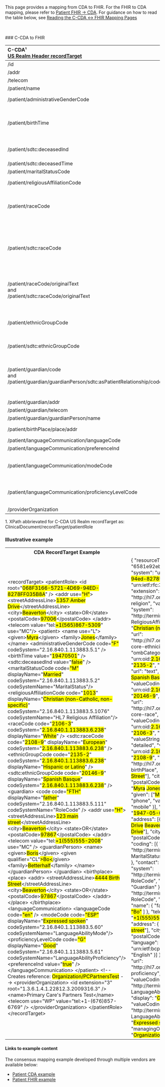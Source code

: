 <link rel="stylesheet" href="colors.css">

This page provides a mapping from CDA to FHIR. For the FHIR to CDA mapping, please refer to [Patient FHIR → CDA](./FC-patient.html). For guidance on how to read the table below, see [Reading the C-CDA ↔ FHIR Mapping Pages](./mappingGuidance.html)

<br />
<br />
### C-CDA to FHIR

|C-CDA¹<br/>[US Realm Header recordTarget](https://hl7.org/cda/us/ccda/3.0.0/StructureDefinition-USRealmHeader.html)|FHIR<br/>[Patient](http://hl7.org/fhir/us/core/STU4/StructureDefinition-us-core-patient.html#profile)|Transform Steps|
|:----|:----|:----|
|/id|.identifier|[CDA id ↔ FHIR identifier](mappingGuidance.html#cda-id--fhir-identifier)|
|/addr|.address|[CDA addr ↔ FHIR address ](mappingGuidance.html#cda-addr--fhir-address)|
|/telecom|.telecom|[CDA telecom ↔ FHIR telecom](mappingGuidance.html#cda-telecom--fhir-telecom)|
|/patient/name|.name|[CDA name ↔ FHIR name ](mappingGuidance.html#cda-name--fhir-name)|
|/patient/administrativeGenderCode|.gender|[CDA coding ↔ FHIR CodeableConcept](mappingGuidance.html#cda-coding--fhir-codeableconcept)<br/>[CDA administrativeGender → FHIR gender](ConceptMap-CF-AdministrativeGender.html)|
|/patient/birthTime|.birthDate|[CDA ↔ FHIR Time/Dates](mappingGuidance.html#cda--fhir-timedates) <br/>**Note:** the FHIR birthDate element is less precise than the CDA birthtime element. Precision can be preserved by also using the extension [`patient-birthTime`](https://hl7.org/fhir/R4/extension-patient-birthtime.html).|
|/patient/sdtc:deceasedInd|.deceasedBoolean|**Note:** Only one of `deceasedBoolean` or `deceasedDateTime` may exist. If both are present in CDA, use deceasedDateTime.
|/patient/sdtc:deceasedTime|.deceasedDateTime|[CDA ↔ FHIR Time/Dates](mappingGuidance.html#cda--fhir-timedates)
|/patient/maritalStatusCode|.maritalStatus|[CDA coding ↔ FHIR CodeableConcept](mappingGuidance.html#cda-coding--fhir-codeableconcept)|
|/patient/religiousAffiliationCode|.extension:[patient-religion](https://hl7.org/fhir/extensions/StructureDefinition-patient-religion.html).valueCodeableConcept|[CDA coding ↔ FHIR CodeableConcept](mappingGuidance.html#cda-coding--fhir-codeableconcept)
|/patient/raceCode|.extension:[us-core-race](https://hl7.org/fhir/us/core/STU4/StructureDefinition-us-core-race.html): ombCategory|[CDA coding ↔ FHIR CodeableConcept](mappingGuidance.html#cda-coding--fhir-codeableconcept)<br/>This should be a category and map to the ombCategory sub-extension. But if it is a detailed race, then it should go in the detailed sub-extension.|
|/patient/sdtc:raceCode|.extension:[us-core-race](https://hl7.org/fhir/us/core/STU4/StructureDefinition-us-core-race.html)|[CDA coding ↔ FHIR CodeableConcept](mappingGuidance.html#cda-coding--fhir-codeableconcept)<br/>If code is in [OMB category](http://hl7.org/fhir/us/core/ValueSet/omb-race-category), use us-core-race: ombCategory; else use us-core-race: detailed.<br/>If the detailed race is under a different OMB category that the non-sdtc:raceCode element, then an additional OMB category sub-extension should be included as well.|
|/patient/raceCode/originalText<br/>and<br/>/patient/sdtc:raceCode/originalText|.extension:[us-core-race](https://hl7.org/fhir/us/core/STU4/StructureDefinition-us-core-race.html): text|The race extension's text sub-extension is required but may only exist once. Recommendation is to comma-delimit all originalText / displayNames available, taking care to not duplicate values.
|/patient/ethnicGroupCode|.extension:[us-core-ethnicity](https://hl7.org/fhir/us/core/STU4/StructureDefinition-us-core-ethnicity.html)|[CDA coding ↔ FHIR CodeableConcept](mappingGuidance.html#cda-coding--fhir-codeableconcept)<br/>This should be a category and map to the ombCategory sub-extension. But if it is a detailed race, then it should go in the detailed sub-extension.|
|/patient/sdtc:ethnicGroupCode|.extension:[us-core-ethnicity](https://hl7.org/fhir/us/core/STU4/StructureDefinition-us-core-ethnicity.html) : detailed|[CDA coding ↔ FHIR CodeableConcept](mappingGuidance.html#cda-coding--fhir-codeableconcept)<br/>Used for detailed ethnicity|
|/patient/guardian/code<br/>and<br/>/patient/guardian/guardianPerson/sdtc:asPatientRelationship/code|.contact.relationship|First, add a fixed relationship code of  `GUARD` from [v3 RoleCode](http://terminology.hl7.org/CodeSystem/v3-RoleCode) (`http://terminology.hl7.org/CodeSystem/v3-RoleCode`) to preserve the CDA guardian relationship. Then map the two fields to additional relationship entries using [CDA coding ↔ FHIR CodeableConcept](mappingGuidance.html#cda-coding--fhir-codeableconcept)
|/patient/guardian/addr|.contact.address|[CDA addr ↔ FHIR address ](mappingGuidance.html#cda-addr--fhir-address)|
|/patient/guardian/telecom|.contact.telecom|[CDA telecom ↔ FHIR telecom](mappingGuidance.html#cda-telecom--fhir-telecom)|
|/patient/guardian/guardianPerson/name|.contact.name|[CDA name ↔ FHIR name ](mappingGuidance.html#cda-name--fhir-name)|
|/patient/birthPlace/place/addr|.extension:[patient-birthPlace](http://hl7.org/fhir/StructureDefinition/patient-birthPlace).valueAddress|[CDA addr ↔ FHIR address ](mappingGuidance.html#cda-addr--fhir-address)|
|/patient/languageCommunication/languageCode|.communication.language||
|/patient/languageCommunication/preferenceInd|.communication.preferred||
|/patient/languageCommunication/modeCode|.communication.extension:[patient-proficiency](http://hl7.org/fhir/StructureDefinition/patient-proficiency):type|[CDA coding ↔ FHIR CodeableConcept](mappingGuidance.html#cda-coding--fhir-codeableconcept)<br/>If both modeCode and proficiencyLevelCode are set for a language, only one `patient-proficiency` extension is needed.
|/patient/languageCommunication/proficiencyLevelCode|.communication.extension:[patient-proficiency](http://hl7.org/fhir/StructureDefinition/patient-proficiency):level|[CDA coding ↔ FHIR CodeableConcept](mappingGuidance.html#cda-coding--fhir-codeableconcept)<br/>If both modeCode and proficiencyLevelCode are set for a language, only one `patient-proficiency` extension is needed.
|/providerOrganization|.managingOrganization|

1\. XPath abbrievated for C-CDA US Realm recordTarget as: <br/> ClinicalDocument/recordTarget/patientRole

### Illustrative example

<table><tr><th>CDA RecordTarget Example</th><th>FHIR Patient Resource</th></tr>
<tr><td>
<div id="cda" class="border codeArea">&lt;<span class="field">recordTarget</span>&gt;
  &lt;<span class="field">patientRole</span>&gt;
    &lt;<span class="field">id</span> <span class="attrib">root=</span><span class="value">"<mark class="color10">068F3166-5721-4D69-94ED-8278FF035B8A</mark>"</span> /&gt;
    &lt;<span class="field">addr</span> <span class="attrib">use=</span><mark class="color11"><span class="value">"H"</span></mark>&gt;
      &lt;<span class="field">streetAddressLine</span>&gt;<mark class="color12">1357 Amber Drive</mark>&lt;/<span class="field">streetAddressLine</span>&gt;
      &lt;<span class="field">city</span>&gt;<mark class="color13">Beaverton</mark>&lt;/<span class="field">city</span>&gt;
      &lt;<span class="field">state</span>&gt;OR&lt;/<span class="field">state</span>&gt;
      &lt;<span class="field">postalCode</span>&gt;<mark class="color14">97006</mark>&lt;/<span class="field">postalCode</span>&gt;
    &lt;/<span class="field">addr</span>&gt;
    &lt;<span class="field">telecom</span> <span class="attrib">value=</span><span class="value">"tel:<mark class="color15">+1(565)867-5309</mark>"</span> <span class="attrib">use=</span><span class="value">"MC"</span>/&gt;
    &lt;<span class="field">patient</span>&gt;
      &lt;<span class="field">name</span> <span class="attrib">use=</span><span class="value">"L"</span>&gt;
        &lt;<span class="field">given</span>&gt;<mark class="color16">Myra</mark>&lt;/<span class="field">given</span>&gt;
        &lt;<span class="field">family</span>&gt;<mark class="color17">Jones</mark>&lt;/<span class="field">family</span>&gt;
      &lt;/<span class="field">name</span>&gt;
      &lt;<span class="field">administrativeGenderCode</span> 
        <span class="attrib">code=</span><mark class="color18"><span class="value">"F"</span></mark> 
        <span class="attrib">codeSystem=</span><span class="value">"2.16.840.1.113883.5.1"</span> /&gt;
      &lt;<span class="field">birthTime</span> <span class="attrib">value=</span><span class="value">"<mark class="color19">19470501</mark>"</span> /&gt;
      &lt;<span class="field">sdtc:deceasedInd</span> <span class="attrib">value=</span><span class="value">"<mark class="color20">false</mark>"</span> /&gt;
      &lt;<span class="field">maritalStatusCode</span> 
        <span class="attrib">code=</span><mark class="color21"><span class="value">"M"</span></mark> 
        <span class="attrib">displayName=</span><span class="value">"<mark class="color22">Married</mark>"</span> 
        <span class="attrib">codeSystem=</span><span class="value">"2.16.840.1.113883.5.2"</span> 
        <span class="attrib">codeSystemName=</span><span class="value">"MaritalStatus"</span>/&gt;
      &lt;<span class="field">religiousAffiliationCode</span> 
        <span class="attrib">code=</span><span class="value">"<mark class="color23">1013</mark>"</span> 
        <span class="attrib">displayName=</span><span class="value">"<mark class="color24">Christian (non-Catholic, non-specific)</mark>"</span> 
        <span class="attrib">codeSystem=</span><span class="value">"2.16.840.1.113883.5.1076"</span> 
        <span class="attrib">codeSystemName=</span><span class="value">"HL7 Religious Affiliation"</span>/&gt;
      &lt;<span class="field">raceCode</span> 
        <span class="attrib">code=</span><span class="value">"<mark class="color25">2106-3</mark>"</span> 
        <span class="attrib">codeSystem=</span><span class="value">"<mark class="color26">2.16.840.1.113883.6.238</mark>"</span> 
        <span class="attrib">displayName=</span><span class="value">"<mark class="color27">White</mark>"</span> /&gt;
      &lt;<span class="field">sdtc:raceCode</span> 
        <span class="attrib">code=</span><span class="value">"<mark class="color28">2108-9</mark>"</span> 
        <span class="attrib">displayName=</span><span class="value">"<mark class="color29">European</mark>"</span> 
        <span class="attrib">codeSystem=</span><span class="value">"<mark class="color26">2.16.840.1.113883.6.238</mark>"</span> /&gt;
      &lt;<span class="field">ethnicGroupCode</span> 
        <span class="attrib">code=</span><span class="value">"<mark class="color30">2135-2</mark>"</span> 
        <span class="attrib">codeSystem=</span><span class="value">"<mark class="color26">2.16.840.1.113883.6.238</mark>"</span> 
        <span class="attrib">displayName=</span><span class="value">"<mark class="color31">Hispanic or Latino</mark>"</span> /&gt;
      &lt;<span class="field">sdtc:ethnicGroupCode</span> 
        <span class="attrib">code=</span><span class="value">"<mark class="color32"><mark class="color32">20146-9</mark></mark>"</span> 
        <span class="attrib">displayName=</span><span class="value">"<mark class="color33">Spanish Basque</mark>"</span> 
        <span class="attrib">codeSystem=</span><span class="value">"<mark class="color26">2.16.840.1.113883.6.238</mark>"</span> /&gt;
      &lt;<span class="field">guardian</span>&gt;
        &lt;<span class="field">code</span> 
          <span class="attrib">code=</span><mark class="color34"><span class="value">"FTH"</span></mark> 
          <span class="attrib">displayName=</span><span class="value">"<mark class="color35">father</mark>"</span> 
          <span class="attrib">codeSystem=</span><span class="value">"2.16.840.1.113883.5.111"</span> 
          <span class="attrib">codeSystemName=</span><span class="value">"RoleCode"</span> /&gt;
        &lt;<span class="field">addr</span> <span class="attrib">use=</span><mark class="color11"><span class="value">"H"</span></mark>&gt;
          &lt;<span class="field">streetAddressLine</span>&gt;<mark class="color36">123 main street</mark>&lt;/<span class="field">streetAddressLine</span>&gt;
          &lt;<span class="field">city</span>&gt;<mark class="color13">Beaverton</mark>&lt;/<span class="field">city</span>&gt;
          &lt;<span class="field">state</span>&gt;OR&lt;/<span class="field">state</span>&gt;
          &lt;<span class="field">postalCode</span>&gt;<mark class="color37">97867</mark>&lt;/<span class="field">postalCode</span>&gt;
        &lt;/<span class="field">addr</span>&gt;
        &lt;<span class="field">telecom</span> <span class="attrib">value=</span><span class="value">"tel:<mark class="color38">+1(555)555-2008</mark>"</span> <span class="attrib">use=</span><span class="value">"MC"</span> /&gt;
        &lt;<span class="field">guardianPerson</span>&gt;
          &lt;<span class="field">name</span>&gt;
            &lt;<span class="field">given</span>&gt;<mark class="color39">Boris</mark>&lt;/<span class="field">given</span>&gt;
            &lt;<span class="field">given</span> <span class="attrib">qualifier=</span><span class="value">"CL"</span><mark class="color40">&gt;Bo&lt;</mark>/given&gt;
            &lt;<span class="field">family</span>&gt;<mark class="color41">Betterhalf</mark>&lt;/<span class="field">family</span>&gt;
          &lt;/<span class="field">name</span>&gt;
        &lt;/<span class="field">guardianPerson</span>&gt;
      &lt;/<span class="field">guardian</span>&gt;
      &lt;<span class="field">birthplace</span>&gt;
        &lt;<span class="field">place</span>&gt;
          &lt;<span class="field">addr</span>&gt;
            &lt;<span class="field">streetAddressLine</span>&gt;<mark class="color42">4444 Birth Street</mark>&lt;/<span class="field">streetAddressLine</span>&gt;
            &lt;<span class="field">city</span>&gt;<mark class="color13">Beaverton</mark>&lt;/<span class="field">city</span>&gt;
            &lt;<span class="field">state</span>&gt;OR&lt;/<span class="field">state</span>&gt;
            &lt;<span class="field">postalCode</span>&gt;<mark class="color37">97867</mark>&lt;/<span class="field">postalCode</span>&gt;
          &lt;/<span class="field">addr</span>&gt;
        &lt;/<span class="field">place</span>&gt;
      &lt;/<span class="field">birthplace</span>&gt;
      &lt;<span class="field">languageCommunication</span>&gt;
        &lt;<span class="field">languageCode</span> <span class="attrib">code=</span><mark class="color10"><span class="value">"en"</span></mark> /&gt;
        &lt;<span class="field">modeCode</span> 
          <span class="attrib">code=</span><mark class="color11"><span class="value">"ESP"</span></mark> 
          <span class="attrib">displayName=</span><span class="value">"<mark class="color12">Expressed spoken</mark>"</span> 
          <span class="attrib">codeSystem=</span><span class="value">"2.16.840.1.113883.5.60"</span> 
          <span class="attrib">codeSystemName=</span><span class="value">"LanguageAbilityMode"</span>/&gt;
        &lt;<span class="field">proficiencyLevelCode</span> 
          <span class="attrib">code=</span><mark class="color13"><span class="value">"G"</span></mark> 
          <span class="attrib">displayName=</span><span class="value">"<mark class="color14">Good</mark>"</span> 
          <span class="attrib">codeSystem=</span><span class="value">"2.16.840.1.113883.5.61"</span> 
          <span class="attrib">codeSystemName=</span><span class="value">"LanguageAbilityProficiency"</span>/&gt;
        &lt;<span class="field">preferenceInd</span> <span class="attrib">value=</span><span class="value">"<mark class="color15">true</mark>"</span> /&gt;
      &lt;/<span class="field">languageCommunication</span>&gt;
    &lt;/<span class="field">patient</span>&gt;
    <span class="comment">&lt;!-- Creates reference: <mark class="color16">Organization/PCPartnersTest</mark> --&gt;</span>
    &lt;<span class="field">providerOrganization</span>&gt;
      &lt;<span class="field">id</span> <span class="attrib">extension=</span><span class="value">"3"</span> <span class="attrib">root=</span><span class="value">"1.3.6.1.4.1.22812.3.2009316.3"</span> /&gt;
      &lt;<span class="field">name</span>&gt;Primary Care's Partners Test&lt;/<span class="field">name</span>&gt;
      &lt;<span class="field">telecom</span> <span class="attrib">use=</span><span class="value">"WP"</span> <span class="attrib">value=</span><span class="value">"tel:+1-(676)857-6769"</span> /&gt;
    &lt;/<span class="field">providerOrganization</span>&gt;
  &lt;/<span class="field">patientRole</span>&gt;
&lt;/<span class="field">recordTarget</span>&gt;</div>
</td><td>
<div id="fhir" class="border codeArea">{
  "<span class="field">resourceType</span>": "<span class="value">Patient</span>",
  "<span class="field">id</span>": "<span class="value">6581e92eb6ff5dadc088eae5</span>",
  "<span class="field">identifier</span>": [{
    "<span class="field">system</span>": "<span class="value">urn:uuid:<mark class="color10">068f3166-5721-4d69-94ed-8278ff035b8a</mark></span>",
    "<span class="field">value</span>": "<span class="value">urn:ietf:rfc:3986</span>"
  }],
  "<span class="field">language</span>": "<span class="value">en-US</span>",
  "<span class="field">extension</span>": [{
    "<span class="field">url</span>": "<span class="value">http://hl7.org/fhir/StructureDefinition/patient-religion</span>",
    "<span class="field">valueCodeableConcept</span>": {
      "<span class="field">coding</span>": [{
        "<span class="field">system</span>": "<span class="value">http://terminology.hl7.org/CodeSystem/v3-ReligiousAffiliation</span>",
        "<span class="field">code</span>": "<span class="value"><mark class="color23">1013</mark></span>",
        "<span class="field">display</span>": "<span class="value"><mark class="color24">Christian (non-Catholic, non-specific)</mark></span>"
      }]
    }
  }, {
    "<span class="field">url</span>": "<span class="value">http://hl7.org/fhir/us/core/StructureDefinition/us-core-ethnicity</span>",
    "<span class="field">extension</span>": [{
      "<span class="field">url</span>": "<span class="value">ombCategory</span>",
      "<span class="field">valueCoding</span>": {
        "<span class="field">system</span>": "<span class="value">urn:oid:<mark class="color26">2.16.840.1.113883.6.238</mark></span>",
        "<span class="field">code</span>": "<span class="value"><mark class="color30">2135-2</mark></span>",
        "<span class="field">display</span>": "<span class="value"><mark class="color31">Hispanic or Latino</mark></span>"
      }
    }, {
      "<span class="field">url</span>": "<span class="value">text</span>",
      "<span class="field">valueString</span>": "<span class="value"><mark class="color31">Hispanic or Latino</mark>, <mark class="color33">Spanish Basque</mark></span>"
    }, {
      "<span class="field">url</span>": "<span class="value">detailed</span>",
      "<span class="field">valueCoding</span>": {
        "<span class="field">system</span>": "<span class="value">urn:oid:<mark class="color26">2.16.840.1.113883.6.238</mark></span>",
        "<span class="field">code</span>": "<span class="value"><mark class="color32"><mark class="color32">20146-9</mark></mark></span>",
        "<span class="field">display</span>": "<span class="value"><mark class="color33">Spanish Basque</mark></span>"
      }
    }]
  }, {
    "<span class="field">url</span>": "<span class="value">http://hl7.org/fhir/us/core/StructureDefinition/us-core-race</span>",
    "<span class="field">extension</span>": [{
      "<span class="field">url</span>": "<span class="value">ombCategory</span>",
      "<span class="field">valueCoding</span>": {
        "<span class="field">system</span>": "<span class="value">urn:oid:<mark class="color26">2.16.840.1.113883.6.238</mark></span>",
        "<span class="field">code</span>": "<span class="value"><mark class="color25">2106-3</mark></span>",
        "<span class="field">display</span>": "<span class="value"><mark class="color27">White</mark></span>"
      }
    }, {
      "<span class="field">url</span>": "<span class="value">text</span>",
      "<span class="field">valueString</span>": "<span class="value"><mark class="color27">White</mark>, <mark class="color29">European</mark></span>"
    }, {
      "<span class="field">url</span>": "<span class="value">detailed</span>",
      "<span class="field">valueCoding</span>": {
        "<span class="field">system</span>": "<span class="value">urn:oid:<mark class="color26">2.16.840.1.113883.6.238</mark></span>",
        "<span class="field">code</span>": "<span class="value"><mark class="color28">2108-9</mark></span>",
        "<span class="field">display</span>": "<span class="value"><mark class="color29">European</mark></span>"
      }
    }]
  },
  {
    "<span class="field">url</span>": "<span class="value">http://hl7.org/fhir/StructureDefinition/patient-birthPlace</span>",
    "<span class="field">valueAddress</span>": {
      "<span class="field">line</span>": ["<mark class="color42">4444 Birth Street</mark>"],
      "<span class="field">city</span>": "<span class="value"><mark class="color13">Beaverton</mark></span>",
      "<span class="field">state</span>": "<span class="value">OR</span>",
      "<span class="field">postalCode</span>": "<span class="value"><mark class="color37">97867</mark></span>"
    }
  }],
  "<span class="field">name</span>": [{
    "<span class="field">text</span>": "<span class="value"><mark class="color16">Myra</mark> <mark class="color17">Jones</mark></span>",
    "<span class="field">use</span>": "<span class="value">usual</span>",
    "<span class="field">family</span>": "<span class="value"><mark class="color17">Jones</mark></span>",
    "<span class="field">given</span>": ["<mark class="color16">Myra</mark>"]
  }],
  "<span class="field">telecom</span>": [{
      "<span class="field">system</span>": "<span class="value">phone</span>",
    "<span class="field">value</span>": "<span class="value"><mark class="color15">+1(565)867-5309</mark></span>",
    "<span class="field">use</span>": "<span class="value">mobile</span>"
  }],
  "<span class="field">gender</span>": "<span class="value"><mark class="color18">female</mark></span>",
  "<span class="field">birthDate</span>": "<span class="value"><mark class="color19">1947-05-01</mark></span>",
  "<span class="field">deceasedBoolean</span>": <mark class="color20">false</mark>,
  "<span class="field">address</span>": [{
    "<span class="field">use</span>": "<span class="value"><mark class="color11">home</mark></span>",
    "<span class="field">text</span>": "<span class="value"><mark class="color12">1357 Amber Drive</mark> <mark class="color13">Beaverton</mark> OR <mark class="color14">97006</mark></span>",
    "<span class="field">line</span>": ["<mark class="color12">1357 Amber Drive</mark>"],
    "<span class="field">city</span>": "<span class="value"><mark class="color13">Beaverton</mark></span>",
    "<span class="field">state</span>": "<span class="value">OR</span>",
    "<span class="field">postalCode</span>": "<span class="value"><mark class="color14">97006</mark></span>"
  }],
  "<span class="field">maritalStatus</span>": {
    "<span class="field">coding</span>": [{
      "<span class="field">system</span>": "<span class="value">http://terminology.hl7.org/CodeSystem/v3-MaritalStatus</span>",
      "<span class="field">code</span>": <mark class="color21">"M"</mark>,
      "<span class="field">display</span>": "<span class="value"><mark class="color22">Married</mark></span>"
    }]
  },
  "<span class="field">contact</span>": [{
    "<span class="field">relationship</span>": [{
      "<span class="field">coding</span>": [{
        "<span class="field">system</span>": "<span class="value">http://terminology.hl7.org/CodeSystem/v3-RoleCode</span>",
        "<span class="field">code</span>": "<span class="value">GUARD</span>",
        "<span class="field">display</span>": "<span class="value">Guardian</span>"
      }]
    }, {
      "<span class="field">coding</span>": [{
        "<span class="field">system</span>": "<span class="value">http://terminology.hl7.org/CodeSystem/v3-RoleCode</span>",
        "<span class="field">code</span>": <mark class="color34">"FTH"</mark>,
        "<span class="field">display</span>": "<span class="value"><mark class="color35">father</mark></span>"
      }]
    }],
    "<span class="field">name</span>": {
      "<span class="field">family</span>": "<span class="value"><mark class="color41">Betterhalf</mark></span>",
      "<span class="field">given</span>": [
        "<mark class="color39">Boris</mark>",
        <mark class="color40">"Bo"</mark>
      ]
    },
    "<span class="field">telecom</span>": [{
      "<span class="field">system</span>": "<span class="value">phone</span>",
      "<span class="field">value</span>": "<span class="value"><mark class="color38">+1(555)555-2008</mark></span>",
      "<span class="field">use</span>": "<span class="value">mobile</span>"
    }],
    "<span class="field">address</span>": {
      "<span class="field">use</span>": "<span class="value"><mark class="color11">home</mark></span>",
      "<span class="field">line</span>": ["<mark class="color36">123 main street</mark>"],
      "<span class="field">city</span>": "<span class="value"><mark class="color13">Beaverton</mark></span>",
      "<span class="field">state</span>": "<span class="value">OR</span>",
      "<span class="field">postalCode</span>": "<span class="value"><mark class="color37">97867</mark></span>"
    }
  }],
  "<span class="field">communication</span>": [{
    "<span class="field">language</span>": {
      "<span class="field">coding</span>": [{
        "<span class="field">system</span>": "<span class="value">urn:ietf:bcp:47</span>",
        "<span class="field">code</span>": <mark class="color10">"en"</mark>,
        "<span class="field">display</span>": "<span class="value">English</span>"
      }]
    },
    "<span class="field">preferred</span>": <mark class="color15">true</mark>,
    "<span class="field">extension</span>": [{
      "<span class="field">url</span>": "<span class="value">http://hl7.org/fhir/StructureDefinition/patient-proficiency</span>",
      "<span class="field">extension</span>": [{
        "<span class="field">url</span>": "<span class="value">level</span>",
        "<span class="field">valueCoding</span>": {
          "<span class="field">system</span>": "<span class="value">http://terminology.hl7.org/CodeSystem/v3-LanguageAbilityProficiency</span>",
          "<span class="field">code</span>": <mark class="color13">"G"</mark>,
          "<span class="field">display</span>": "<span class="value"><mark class="color14">Good</mark></span>"
        }
      }, {
        "<span class="field">url</span>": "<span class="value">type</span>",
        "<span class="field">valueCoding</span>": {
          "<span class="field">system</span>": "<span class="value">http://terminology.hl7.org/CodeSystem/v3-LanguageAbilityMode</span>",
          "<span class="field">code</span>": <mark class="color11">"ESP"</mark>,
          "<span class="field">display</span>": "<span class="value"><mark class="color12">Expressed spoken</mark></span>"
        }
      }]
    }]
  }],
  "<span class="field">managingOrganization</span>": {
    "<span class="field">reference</span>": "<span class="value"><mark class="color16">Organization/PCPartnersTest</mark></span>"
  }
}</div>
</td></tr></table>

#### Links to example content

The consensus mapping example developed through multiple vendors are available below:
* [Patient CDA example](./Binary-CF-patient.html)
* [Patient FHIR example](./Patient-CF-patient.html)